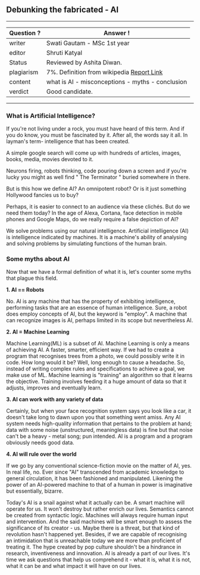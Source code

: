 ## Debunking the fabricated - AI

---
Question ? | Answer ! |
--- | --- |
writer | Swati Gautam - MSc 1st year|
editor | Shruti Katyal |
Status | Reviewed by Ashita Diwan.  |
plagiarism | 7%. Definition from wikipedia [Report Link](./plag-reports/plag-debunking-the-fabricated-AI-v1.pdf)
content | what is AI - misconceptions - myths - conclusion |
verdict | Good candidate. | 
---

### What is Artificial Intelligence?
If you're not living under a rock, you must have heard of this term. And if you do know, you must be fascinated by it. After all, the words say it all. In layman's term- intelligence that has been created.

A simple google search will come up with hundreds of articles, images, books, media, movies devoted to it. 

Neurons firing, robots thinking, code pouring down a screen and if you're lucky you might as well find " The Terminator " buried somewhere in there.

But is this how we define AI? An omnipotent robot? Or is it just something Hollywood fancies us to buy?

Perhaps, it is easier to connect to an audience via these clichés. But do we need them today? In the age of Alexa, Cortana, face detection in mobile phones and Google Maps, do we really require a false depiction of AI?

We solve problems using our natural intelligence. Artificial intelligence (AI) is intelligence indicated by machines. It is a machine's ability of analysing and solving problems by simulating functions of the human brain.

### Some myths about AI
Now that we have a formal definition of what it is, let's counter some myths that plague this field.

**1. AI == Robots**

No. AI is any machine that has the property of exhibiting intelligence, performing tasks that are an essence of human intelligence.
Sure, a robot does employ concepts of AI, but the keyword is "employ". A machine that can recognize images is AI, perhaps limited in its scope but nevertheless AI.

**2. AI = Machine Learning**

Machine Learning(ML) is a subset of AI. Machine Learning is only a means of achieving AI. A faster, smarter, efficient way. If we had to create a program that recognises trees from a photo, we could possibly write it in code. How long would it be? Well, long enough to cause a headache. So, instead of writing complex rules and specifications to achieve a goal, we make use of ML. Machine learning is "training" an algorithm so that it learns the objective. Training involves feeding it a huge amount of data so that it adjusts, improves and eventually learn.

**3. AI can work with any variety of data**

Certainly, but when your face recognition system says you look like a car, it doesn't take long to dawn upon you that something went amiss. Any AI system needs high-quality information that pertains to the problem at hand; data with some noise (unstructured, meaningless data) is fine but that noise can't be a heavy - metal song; ​pun intended​. AI is a program and a program obviously needs good data.

**4. AI will rule over the world**

If we go by any conventional science-fiction movie on the matter of AI, yes. In real life, no. Ever since "AI" transcended from academic knowledge to general circulation, it has been fashioned and manipulated. Likening the power of an AI-powered machine to that of a human in power is imaginative but essentially, bizarre.

Today's AI is a snail against what it actually can be. A smart machine will operate for us. It won't destroy but rather enrich our lives. Semantics cannot be created from syntactic logic. Machines will always require human input and intervention. And the said machines will be smart enough to assess the significance of its creator - us. Maybe there is a threat, but that kind of revolution hasn't happened yet. Besides, if we are capable of recognising an intimidation that is unreachable today we are more than proficient of treating it. The hype created by pop culture shouldn't be a hindrance in research, inventiveness and innovation. AI is already a part of our lives. It's time we ask questions that help us comprehend it - what it is, what it is not, what it can be and what impact it will have on our lives.
